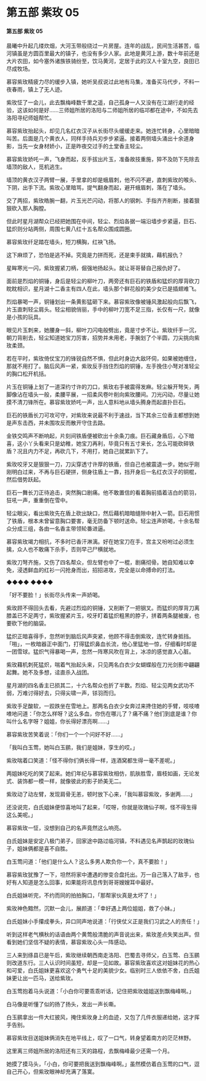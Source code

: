 # 第五部 紫玫 05

#### 第五部 紫玫 05

晨曦中升起几缕炊烟，大河玉带般绕过一片房屋。连年的战乱，民间生活甚苦，临河镇虽是方圆百里最大的镇子，也没有多少人家。此地是黄河上游，数十年前还是大片农田，如今塞外诸族铁骑纷至，饮马黄河，定居于此的汉人十室九空，良田已尽成牧场。

慕容紫玫精疲力尽的缓步入镇，她听吴叔说过此地有马集，准备买马代步，不料一夜春雨，镇上了无人迹。

紫玫怔了一会儿，此去飘梅峰数千里之遥，自己孤身一人又没有在江湖行走的经验，这该如何是好……三师姐所居的洛阳与二师姐所居的临邛都在途中，不如先去洛阳寻纪师姐帮忙。

慕容紫玫抬起头，却见几名红衣汉子从长街尽头缓缓走来。她连忙转身，心里暗暗叫苦。后面是几个黄衣人，同样手持兵刃步步紧逼。接着两侧墙头涌出十余道身影，当先一女身材娇小，正是昨夜交过手的土堂香主轻尘。

慕容紫玫娇吒一声，飞身而起，反手拔出片玉，准备故技重施，猝不及防下先除去墙顶的敌人，觅机逃生。

墙顶的黄衣汉子两臂一展，手里拿的却是蛾眉刺，他不闪不避，直刺紫玫的喉头、下阴，出手下流。紫玫心里暗骂，提气翻身而起，避开蛾眉刺，落在了墙头。

交了两招，紫玫皓腕一翻，片玉光芒闪动，将那人的钢刺、手指齐齐削断，接着狠狠砍入那人胸膛。

但此时星月湖帮众已经把她围在中间，轻尘、烈焰各据一端沿墙步步紧逼，巨石、猛炽则分站两侧，周围七黄八红十五名帮众围成圆圈。

慕容紫玫纤足踏在墙头，短刀横胸，红袂飞扬。

这下麻烦了，恐怕是逃不掉。究竟是力拼而死，还是束手就擒，藉机报仇？

星眸寒光一闪，紫玫握紧刀柄，倔强地扬起头。就让哥哥替自己报仇好了。

面前是烈焰的铜锤，身后是轻尘的柳叶刀，两旁还有巨石的铁盾和猛炽的厚背砍刀眈眈相识，星月湖十二香主有四人在此，墙头那个鲜花般的美少女已是插翅难飞。

烈焰暴喝一声，铜锤划出一条黄影猛砸下来。慕容紫玫像被锤风激起般向后飘飞，片玉直刺轻尘肩头。轻尘相貌俏丽，手中的柳叶刀宽不足三指，长仅有一尺，就像是小孩的玩具。

眼见片玉刺来，她腰身一斜，柳叶刀闪电般劈出，竟是寸步不让。紫玫纤手一沉，朝刀背削去，轻尘知道她宝刀厉害，招势并未用老，手腕划了个半圆，刀尖挑向紫玫柔颈。

若在平时，紫玫倚仗宝刀的锋锐自然不惧，但此时身边大敌环伺，如果被她缠住，那就不用打了。脑后风声一紧，紫玫反手挡住烈焰的铜锤，左手挽住小弩对准轻尘的胸口松开机括。

片玉在铜锤上划了一道深约寸许的刀口，紫玫右手被震得发麻。轻尘躲开弩矢，两脚像沾在墙头一般，柔腰平展，一招柔风卷叶削向紫玫腰间。刀光闪动，尽量让她摸不清刀锋所在。慕容紫玫娇吒一声，出人意料地从墙头腾身而起直扑巨石。

巨石的铁盾长刀可攻可守，对紫玫来说最不利于速战，当下其余三位香主都想到她是声东击西，并未围攻反而散开守住去路。

金铁交鸣声不断响起，片刻间铁盾便被砍出十余条刀痕。巨石藏身盾后，心下暗喜，这小丫头看来只是幼稚，她宝刀再利，毕竟只有五寸来长，怎么可能砍碎铁盾？况且内力不足，再砍几下，不用打，她自己就累趴下了。

紫玫咬牙又是狠狠一刀，刀尖穿透寸许厚的铁盾，但自己也被震退一步。她似乎刚刚明白过来，不再与巨石硬拼，侧身往盾上一靠，挡开身后一名红衣汉子的铜棍，然后借势跃起。

巨石一舞长刀正待追击，突然胸口剧痛。他不敢置信的看着胸前插着洁白的箭羽，狂吼一声，重重倒在雪中。

轻尘眼尖，看出紫玫先在盾上砍出缺口，然后藉机暗暗缝隙中射入一箭。巨石用惯了铁盾，根本未曾留意胸口要害，毫无防备下顿时送命。轻尘连声娇喝，十余名帮众分成三组，各由一名香主带领轮番进逼。

慕容紫玫竭力相抗，不多时已香汗淋漓。好在她宝刀在手，宫主又吩咐过必须生擒，众人也不敢痛下杀手，否则早己尸横就地。

紫玫刀弩齐施，又伤了四名帮众，但左臂也中了一棍，剧痛彻骨。她自知难以幸免，浸透鲜血的红衫一闪抢身而出，招招进攻，完全是以命搏命的打法。

◆◆◆◆ ◆◆◆◆

「好不要脸！」长街尽头传来一声娇喝。

紫玫顾不得回头去看，先避过烈焰的铜锤，又削断了一把钢叉。而猛炽的厚背刀离膝盖已不足两寸，紫玫握紧片玉，咬牙盯着猛炽粗黑的脖子，拼着两条腿被废，也要砍下他的脑袋。

猛炽正暗喜得手，忽然听到脑后风声突紧，他顾不得击倒紫玫，连忙转身抵挡。「啪」，一枚暗器正中面门，打得猛炽鼻血长流，他心里猛地一惊，仔细看时却是一团雪球。猛炽气得暴喝一声，忽然一阵寒风吹在背上，冰凉的感觉直入心脏。

紫玫藉机刺死猛炽，喘着气抬起头来，只见两名白衣少女蝴蝶般在刀光剑影中翩翩起舞。她不及多想，迳直杀入战团。

星月湖的四名香主已损其二，十六名帮众也折了半数。烈焰、轻尘见两女武功不弱，万难讨得好去，只得尖啸一声，铩羽而归。

紫玫手足酸软，一跤跌坐在雪地上。那两名白衣少女奔过来搀住她的手臂，吱吱喳喳地问道：「你怎么样呀？这么多血，你伤在哪儿了？痛不痛？他们到底是谁？你叫什么名字呀？姐姐，你长得好漂亮啊……」

慕容紫玫苦笑着说：「你们一个一个问好不好……」

「我叫白玉莺，她叫白玉鹂，我们是姐妹，孪生的哎。」

紫玫喘着口笑道：「怪不得你们俩长得一样，连酒窝都生得一毫不差呢。」

两姐妹吃吃的笑了起来。她们年纪与慕容紫玫相仿，肌肤胜雪，眉枝如画，无论发式、装饰都一模一样，就像彼此的影子娇美无二。

紫玫动了动左臂，发现肩骨无恙，顿时放下心来，「我叫慕容紫玫，多谢两……」

还没说完，白氏姐妹便惊喜地叫了起来，「哎呀，你就是玫瑰仙子啊，怪不得生得这么美呢。」

慕容紫玫一怔，没想到自己的名声竟然这么响亮。

白氏姐妹是安定八极门弟子，回家途中路过临河镇，不料遇见名声鹊起的玫瑰仙子，姐妹俩都是喜不自胜。

白玉莺问道：「他们是什么人？这么多男人欺负你一个，真不要脸！」

慕容紫玫犹豫了一下，坦然将家中遭遇的惨变合盘托出。万一自己落入了敌手，也好有人知道是怎么回事，如果能将讯息传到哥哥嫂嫂耳中最好。

白氏姐妹听完，不约而同的拍拍胸口，「那帮家伙真是太坏了！」

紫玫神色黯然，沉默一会儿，展颜道：「幸好遇上两位姐姐，救了小妹。」

白氏姐妹小手攥成拳头，异口同声地说道：「行侠仗义正是我们习武之人的责任！」

听到这样老气横秋的话语由两个黄莺般清脆的声音说出来，紫玫差点失笑出声。但看到她们坚信不疑的表情，慕容紫玫心头一阵感动。

三人来到绦县已是午后，紫玫继续朝西南走洛阳、巴蜀去寻师父，白玉莺、白玉鹂则改道东行。三人认识时间虽短，却是一见如故。慕容紫玫喜欢这对姐妹花的热心和可爱，白氏姐妹更喜欢这个勇气十足的美貌少女。临别时三人依依不舍，白氏姐妹更让出一匹马，送给紫玫。

白玉莺抱着马头说道：「小白你可要乖乖听话，记住把紫玫姐姐送到飘梅峰啊。」

白马像是听懂了似的扬了扬头，发出一声长嘶。

白玉鹂拿出一件大红披风，掩住紫玫身上的血迹，又包了几件衣服递给她，这才挥手告别。

慕容紫玫目送姐妹俩消失在地平线上，叹了一口气，转身望着南方的茫茫林野。

这里离三师姐所居的洛阳还有三天的路程，去飘梅峰最少还需一个月。

她摸了摸马头，「小白，你可要把我送到飘梅峰啊。」虽然模仿着白玉莺的口气，逗自己开心，但紫玫眼神却充满了落寞。

